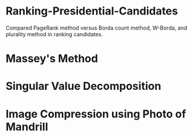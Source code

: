 # Ranking-Presidential-Candidates
Compared PageRank method versus Borda count method, W-Borda, and plurality method in ranking candidates.

# Massey's Method

# Singular Value Decomposition

# Image Compression using Photo of Mandrill
